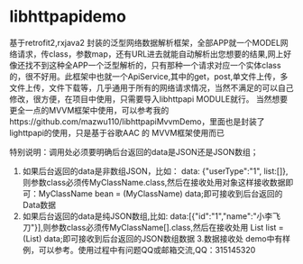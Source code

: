 # libhttpapidemo
基于retrofit2,rxjava2 封装的泛型网络数据解析框架，全部APP就一个MODEL网络请求，传class，参数map，还有URL进去就能自动解析出您想要的结果,网上好像还找不到这种全APP一个泛型解析的，只有那种一个请求对应一个实体class的，很不好用。此框架中也就一个ApiService,其中的get，post,单文件上传，多文件上传，文件下载等，几乎通用于所有的网络请求情况，当然不满足的可以自己修改，很方便，在项目中使用，只需要导入libhttpapi MODULE就行。
当然想要更全一点的MVVM框架中使用，可以参考我的https://github.com/mazwu110/libhttpapiMvvmDemo，里面也是封装了lighttpapi的使用，只是基于谷歌AAC 的 MVVM框架使用而已


特别说明：调用处必须要明确后台返回的data是JSON还是JSON数组；
1. 如果后台返回的data是非数组JSON，比如： data: {"userType":"1", list:[]},则参数class必须传MyClassName.class,然后在接收处用对象这样接收数据即可：MyClassName bean = (MyClassName) data;即可接收到后台返回的Data数据
2. 如果后台返回的data是纯JSON数组,比如: data:[{"id":"1","name":"小李飞刀"}],则参数class必须传MyClassName[].class,然后在接收处用 List<MyClassName> list = (List<MyClassName>) data;即可接收到后台返回的JSON数组数据
3.数据接收处 demo中有样例，可以参考。使用过程中有问题QQ或邮箱交流,QQ：315145320
